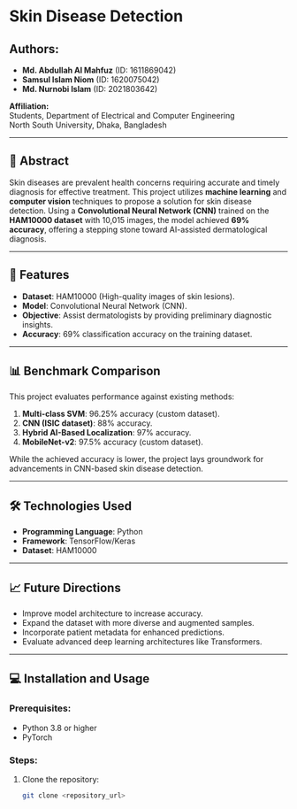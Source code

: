 # Skin Disease Detection

## Authors:
- **Md. Abdullah Al Mahfuz** (ID: 1611869042)  
- **Samsul Islam Niom** (ID: 1620075042)  
- **Md. Nurnobi Islam** (ID: 2021803642)  

**Affiliation:**  
Students, Department of Electrical and Computer Engineering  
North South University, Dhaka, Bangladesh  

---

## 📜 Abstract
Skin diseases are prevalent health concerns requiring accurate and timely diagnosis for effective treatment. This project utilizes **machine learning** and **computer vision** techniques to propose a solution for skin disease detection. Using a **Convolutional Neural Network (CNN)** trained on the **HAM10000 dataset** with 10,015 images, the model achieved **69% accuracy**, offering a stepping stone toward AI-assisted dermatological diagnosis.

---

## 🚀 Features
- **Dataset**: HAM10000 (High-quality images of skin lesions).  
- **Model**: Convolutional Neural Network (CNN).  
- **Objective**: Assist dermatologists by providing preliminary diagnostic insights.  
- **Accuracy**: 69% classification accuracy on the training dataset.

---

## 📊 Benchmark Comparison
This project evaluates performance against existing methods:
1. **Multi-class SVM**: 96.25% accuracy (custom dataset).  
2. **CNN (ISIC dataset)**: 88% accuracy.  
3. **Hybrid AI-Based Localization**: 97% accuracy.  
4. **MobileNet-v2**: 97.5% accuracy (custom dataset).  

While the achieved accuracy is lower, the project lays groundwork for advancements in CNN-based skin disease detection.

---

## 🛠️ Technologies Used
- **Programming Language**: Python  
- **Framework**: TensorFlow/Keras  
- **Dataset**: HAM10000  

---

## 📈 Future Directions
- Improve model architecture to increase accuracy.  
- Expand the dataset with more diverse and augmented samples.  
- Incorporate patient metadata for enhanced predictions.  
- Evaluate advanced deep learning architectures like Transformers.

---

## 💻 Installation and Usage

### Prerequisites:
- Python 3.8 or higher  
- PyTorch

### Steps:
1. Clone the repository:
   ```bash
   git clone <repository_url>
